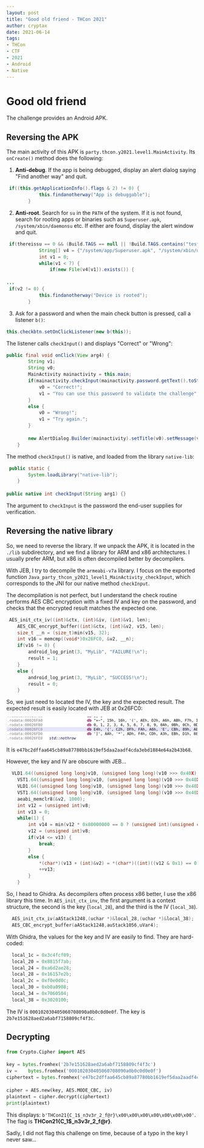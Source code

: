 ```yaml
---
layout: post
title: "Good old friend - THCon 2021"
author: cryptax
date: 2021-06-14
tags:
- THCon
- CTF
- 2021
- Android
- Native
---
```



# Good old friend

The challenge provides an Android APK.

## Reversing the APK

The main activity of this APK is `party.thcon.y2021.level1.MainActivity`.
Its `onCreate()` method does the following:

1. **Anti-debug**. If the app is being debugged, display an alert dialog saying "Find another way" and quit.

```java
 if((this.getApplicationInfo().flags & 2) != 0) {
            this.findanotherway("App is debuggable");
        }
```

2. **Anti-root**. Search for `su` in the `PATH` of the system. If it is not found, search for rooting apps or binaries such as `Superuser.apk`, `/system/xbin/daemonsu` etc. If either are found, display the alert window and quit.

```java
 if(thereissu == 0 && (Build.TAGS == null || !Build.TAGS.contains("test-keys"))) {
            String[] v4 = {"/system/app/Superuser.apk", "/system/xbin/daemonsu", "/system/etc/init.d/99SuperSUDaemon", "/system/bin/.ext/.su", "/system/etc/.has_su_daemon", "/system/etc/.installed_su_daemon", "/dev/com.koushikdutta.superuser.daemon/"};
            int v1 = 0;
            while(v1 < 7) {
                if(new File(v4[v1]).exists()) {

...
 if(v2 != 0) {
            this.findanotherway("Device is rooted");
        }
```

3. Ask for a password and when the main check button is pressed, call a listener `b()`:

```java
this.checkbtn.setOnClickListener(new b(this));
```

The listener calls `checkInput()` and displays "Correct" or "Wrong":

```java
public final void onClick(View arg4) {
        String v1;
        String v0;
        MainActivity mainactivity = this.main;
        if(mainactivity.checkInput(mainactivity.password.getText().toString()) == 0) {
            v0 = "Correct!";
            v1 = "You can use this password to validate the challenge";
        }
        else {
            v0 = "Wrong!";
            v1 = "Try again.";
        }

        new AlertDialog.Builder(mainactivity).setTitle(v0).setMessage(v1).setPositiveButton("OK", null).create().show();
    }
```

The method `checkInput()` is native, and loaded from the library `native-lib`:

```java
 public static {
        System.loadLibrary("native-lib");
    }
    
public native int checkInput(String arg1) {}
```

The argument to `checkInput` is the password the end-user supplies for verification.

## Reversing the native library

So, we need to reverse the library.  If we unpack the APK, it is located in the `./lib` subdirectory, and we find a library for ARM and x86 architectures. I usually prefer ARM, but x86 is often decompiled better by decompilers.

With JEB, I try to decompile the `armeabi-v7a` library. I focus on the exported function `Java_party_thcon_y2021_level1_MainActivity_checkInput`, which corresponds to the JNI for our native method `checkInput`.

The decompilation is not perfect, but I understand the check routine performs AES CBC encryption with a fixed IV and key on the password, and checks that the encrypted result matches the expected one.

```c
 AES_init_ctx_iv((int)&ctx, (int)&iv, (int)&v1, len);
    AES_CBC_encrypt_buffer((int)&ctx, (int)&v2, v15, len);
    size_t __n = (size_t)min(v15, 32);
    int v16 = memcmp((void*)0x26FC0, &v2, __n);
    if(v16 != 0) {
        android_log_print(3, "MyLib", "FAILURE!\n");
        result = 1;
    }
    else {
        android_log_print(3, "MyLib", "SUCCESS!\n");
        result = 0;
    }
```

So, we just need to located the IV, the key and the expected result.
The expected result is easily located with JEB at 0x26FC0:

![](/images/thcon21-goodold-result.png)

It is `e47bc2dffaa645cb89a87780bb1619ef5daa2aadf4cda3ebd1884e64a2b43b68`.

However, the key and IV are obscure with JEB...

```c
  VLD1.64((unsigned long long)v10, (unsigned long long)(v10 >>> 0x40X), 159648);
    VST1.64((unsigned long long)v10, (unsigned long long)(v10 >>> 0x40X), &iv);
    VLD1.64((unsigned long long)v10, (unsigned long long)(v10 >>> 0x40X), 159664);
    VST1.64((unsigned long long)v10, (unsigned long long)(v10 >>> 0x40X), &v1);
    aeabi_memclr8(&v2, 1000);
    int v12 = (unsigned int)v8;
    int v13 = 0;
    while(1) {
        int v14 = min(v12 * 0x80000000 == 0 ? (unsigned int)(unsigned char)v12 >>> 1: v3, 1000);
        v12 = (unsigned int)v8;
        if(v14 <= v13) {
            break;
        }
        else {
            *(char*)(v13 + (int)&v2) = *(char*)((int)((v12 & 0x1) == 0 ? &v5: ptr0) + v13);
            ++v13;
        }
    }
```

So, I head to Ghidra. As decompilers often process x86 better, I use the x86 library this time. In `AES_init_ctx_inv`, the first argument is a context structure, the second is the key (`local_28`), and the third is the IV (`local_38`).

```c
  AES_init_ctx_iv(aAStack1248,(uchar *)&local_28,(uchar *)&local_38);
  AES_CBC_encrypt_buffer(aAStack1248,auStack1056,uVar4);
```

With Ghidra, the values for the key and IV are easily to find. They are hard-coded:

```c
  local_1c = 0x3c4fcf09;
  local_20 = 0x8815f7ab;
  local_24 = 0xa6d2ae28;
  local_28 = 0x16157e2b;
  local_2c = 0xf0e0d0c;
  local_30 = 0xb0a0908;
  local_34 = 0x7060504;
  local_38 = 0x3020100;
```

The IV is `000102030405060708090a0b0c0d0e0f`.
The key is `2b7e151628aed2a6abf7158809cf4f3c`.

## Decrypting

```python
from Crypto.Cipher import AES

key = bytes.fromhex('2b7e151628aed2a6abf7158809cf4f3c')
iv =    bytes.fromhex('000102030405060708090a0b0c0d0e0f')
ciphertext = bytes.fromhex('e47bc2dffaa645cb89a87780bb1619ef5daa2aadf4cda3ebd1884e64a2b43b68')

cipher = AES.new(key, AES.MODE_CBC, iv)
plaintext = cipher.decrypt(ciphertext)
print(plaintext)
````

This displays: `b'THCon21{C_1$_n3v3r_2_f@r}\x00\x00\x00\x00\x00\x00\x00'`. The flag is **THCon21{C_1$_n3v3r_2_f@r}**.


Sadly, I did not flag this challenge on time, because of a typo in the key I never saw...
